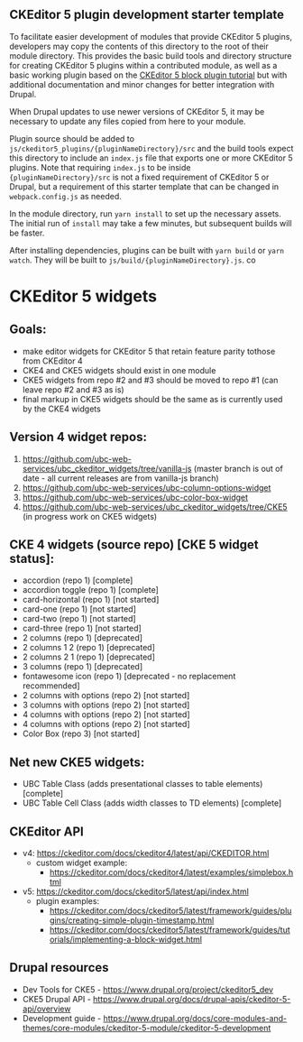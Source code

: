 ## CKEditor 5 plugin development starter template

To facilitate easier development of modules that provide CKEditor 5 plugins,
developers may copy the contents of this directory to the root of their module
directory. This provides the basic build tools and directory structure for
creating CKEditor 5 plugins within a contributed module, as well as a basic
working plugin based on the [CKEditor 5 block plugin tutorial](https://ckeditor.com/docs/ckeditor5/latest/framework/guides/tutorials/implementing-a-block-widget.html)
but with additional documentation and minor changes for better integration
with Drupal.

When Drupal updates to use newer versions of CKEditor 5, it may be necessary to
update any files copied from here to your module.

Plugin source should be added to
`js/ckeditor5_plugins/{pluginNameDirectory}/src` and the build tools expect this
directory to include an `index.js` file that exports one or more CKEditor 5
plugins. Note that requiring `index.js` to be inside
`{pluginNameDirectory}/src` is not a fixed requirement of CKEditor 5 or Drupal,
but a requirement of this starter template that can be changed in
`webpack.config.js` as needed.

In the module directory, run `yarn install` to set up the necessary assets. The
initial run of `install` may take a few minutes, but subsequent builds will be
faster.

After installing dependencies, plugins can be built with `yarn build` or `yarn
watch`. They will be built to `js/build/{pluginNameDirectory}.js`.  co

# CKEditor 5 widgets

## Goals:
- make editor widgets for CKEditor 5 that retain feature parity tothose from CKEditor 4
- CKE4 and CKE5 widgets should exist in one module
- CKE5 widgets from repo #2 and #3 should be moved to repo #1 (can leave repo #2 and #3 as is)
- final markup in CKE5 widgets should be the same as is currently used by the CKE4 widgets

## Version 4 widget repos:
1. https://github.com/ubc-web-services/ubc_ckeditor_widgets/tree/vanilla-js
(master branch is out of date - all current releases are from vanilla-js branch)
2. https://github.com/ubc-web-services/ubc-column-options-widget
3. https://github.com/ubc-web-services/ubc-color-box-widget
4. https://github.com/ubc-web-services/ubc_ckeditor_widgets/tree/CKE5 (in progress work on CKE5 widgets)

## CKE 4 widgets (source repo) [CKE 5 widget status]:
- accordion (repo 1) [complete]
- accordion toggle (repo 1) [complete]
- card-horizontal (repo 1) [not started]
- card-one (repo 1) [not started]
- card-two (repo 1) [not started]
- card-three (repo 1) [not started]
- 2 columns (repo 1) [deprecated]
- 2 columns 1 2 (repo 1) [deprecated]
- 2 columns 2 1 (repo 1) [deprecated]
- 3 columns (repo 1) [deprecated]
- fontawesome icon (repo 1) [deprecated - no replacement recommended]
- 2 columns with options (repo 2) [not started]
- 3 columns with options (repo 2) [not started]
- 4 columns with options (repo 2) [not started]
- 4 columns with options (repo 2) [not started]
- Color Box (repo 3) [not started]

## Net new CKE5 widgets:
- UBC Table Class (adds presentational classes to table elements) [complete]
- UBC Table Cell Class (adds width classes to TD elements) [complete]

## CKEditor API
- v4: https://ckeditor.com/docs/ckeditor4/latest/api/CKEDITOR.html
    - custom widget example:
        - https://ckeditor.com/docs/ckeditor4/latest/examples/simplebox.html
- v5: https://ckeditor.com/docs/ckeditor5/latest/api/index.html
    - plugin examples:
        - https://ckeditor.com/docs/ckeditor5/latest/framework/guides/plugins/creating-simple-plugin-timestamp.html
        - https://ckeditor.com/docs/ckeditor5/latest/framework/guides/tutorials/implementing-a-block-widget.html

## Drupal resources
- Dev Tools for CKE5 - https://www.drupal.org/project/ckeditor5_dev
- CKE5 Drupal API - https://www.drupal.org/docs/drupal-apis/ckeditor-5-api/overview
- Development guide - https://www.drupal.org/docs/core-modules-and-themes/core-modules/ckeditor-5-module/ckeditor-5-development

